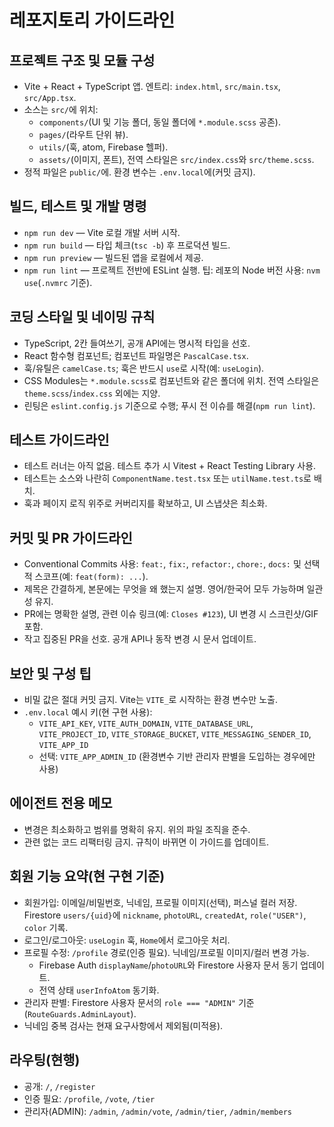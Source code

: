 # 레포지토리 가이드라인

## 프로젝트 구조 및 모듈 구성
- Vite + React + TypeScript 앱. 엔트리: `index.html`, `src/main.tsx`, `src/App.tsx`.
- 소스는 `src/`에 위치:
  - `components/`(UI 및 기능 폴더, 동일 폴더에 `*.module.scss` 공존).
  - `pages/`(라우트 단위 뷰).
  - `utils/`(훅, atom, Firebase 헬퍼).
  - `assets/`(이미지, 폰트), 전역 스타일은 `src/index.css`와 `src/theme.scss`.
- 정적 파일은 `public/`에. 환경 변수는 `.env.local`에(커밋 금지).

## 빌드, 테스트 및 개발 명령
- `npm run dev` — Vite 로컬 개발 서버 시작.
- `npm run build` — 타입 체크(`tsc -b`) 후 프로덕션 빌드.
- `npm run preview` — 빌드된 앱을 로컬에서 제공.
- `npm run lint` — 프로젝트 전반에 ESLint 실행.
팁: 레포의 Node 버전 사용: `nvm use`(`.nvmrc` 기준).

## 코딩 스타일 및 네이밍 규칙
- TypeScript, 2칸 들여쓰기, 공개 API에는 명시적 타입을 선호.
- React 함수형 컴포넌트; 컴포넌트 파일명은 `PascalCase.tsx`.
- 훅/유틸은 `camelCase.ts`; 훅은 반드시 `use`로 시작(예: `useLogin`).
- CSS Modules는 `*.module.scss`로 컴포넌트와 같은 폴더에 위치. 전역 스타일은 `theme.scss`/`index.css` 외에는 지양.
- 린팅은 `eslint.config.js` 기준으로 수행; 푸시 전 이슈를 해결(`npm run lint`).

## 테스트 가이드라인
- 테스트 러너는 아직 없음. 테스트 추가 시 Vitest + React Testing Library 사용.
- 테스트는 소스와 나란히 `ComponentName.test.tsx` 또는 `utilName.test.ts`로 배치.
- 훅과 페이지 로직 위주로 커버리지를 확보하고, UI 스냅샷은 최소화.

## 커밋 및 PR 가이드라인
- Conventional Commits 사용: `feat:`, `fix:`, `refactor:`, `chore:`, `docs:` 및 선택적 스코프(예: `feat(form): ...`).
- 제목은 간결하게, 본문에는 무엇을 왜 했는지 설명. 영어/한국어 모두 가능하며 일관성 유지.
- PR에는 명확한 설명, 관련 이슈 링크(예: `Closes #123`), UI 변경 시 스크린샷/GIF 포함.
- 작고 집중된 PR을 선호. 공개 API나 동작 변경 시 문서 업데이트.

## 보안 및 구성 팁
- 비밀 값은 절대 커밋 금지. Vite는 `VITE_`로 시작하는 환경 변수만 노출.
- `.env.local` 예시 키(현 구현 사용):
  - `VITE_API_KEY`, `VITE_AUTH_DOMAIN`, `VITE_DATABASE_URL`, `VITE_PROJECT_ID`, `VITE_STORAGE_BUCKET`, `VITE_MESSAGING_SENDER_ID`, `VITE_APP_ID`
  - 선택: `VITE_APP_ADMIN_ID` (환경변수 기반 관리자 판별을 도입하는 경우에만 사용)

## 에이전트 전용 메모
- 변경은 최소화하고 범위를 명확히 유지. 위의 파일 조직을 준수.
- 관련 없는 코드 리팩터링 금지. 규칙이 바뀌면 이 가이드를 업데이트.

## 회원 기능 요약(현 구현 기준)
- 회원가입: 이메일/비밀번호, 닉네임, 프로필 이미지(선택), 퍼스널 컬러 저장. Firestore `users/{uid}`에 `nickname`, `photoURL`, `createdAt`, `role("USER")`, `color` 기록.
- 로그인/로그아웃: `useLogin` 훅, `Home`에서 로그아웃 처리.
- 프로필 수정: `/profile` 경로(인증 필요). 닉네임/프로필 이미지/컬러 변경 가능.
  - Firebase Auth `displayName`/`photoURL`와 Firestore 사용자 문서 동기 업데이트.
  - 전역 상태 `userInfoAtom` 동기화.
- 관리자 판별: Firestore 사용자 문서의 `role === "ADMIN"` 기준(`RouteGuards.AdminLayout`).
- 닉네임 중복 검사는 현재 요구사항에서 제외됨(미적용).

## 라우팅(현행)
- 공개: `/`, `/register`
- 인증 필요: `/profile`, `/vote`, `/tier`
- 관리자(ADMIN): `/admin`, `/admin/vote`, `/admin/tier`, `/admin/members`
